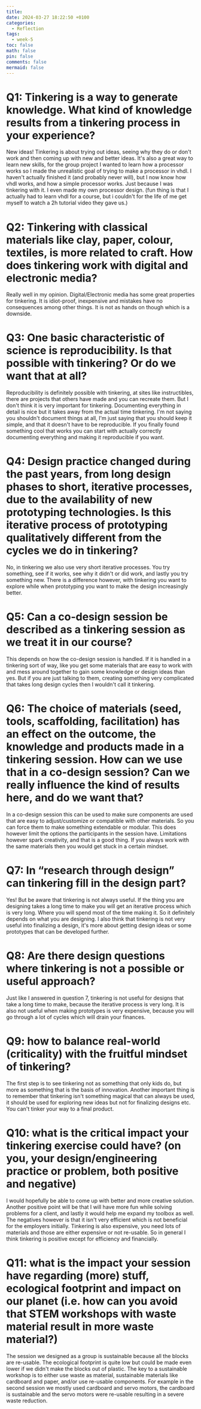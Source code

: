 ```yaml
---
title: 
date: 2024-03-27 18:22:50 +0100
categories:
  - Reflection
tags:
  - week-5
toc: false
math: false
pin: false
comments: false
mermaid: false
---
```

# Q1: Tinkering is a way to generate knowledge. What kind of knowledge results from a tinkering process in your experience?
New ideas! Tinkering is about trying out ideas, seeing why they do or don't work and then coming up with new and better ideas. It's also a great way to learn new skills, for the group project I wanted to learn how a processor works so I made the unrealistic goal of trying to make a processor in vhdl. I haven't actually finished it (and probably never will), but I now know how vhdl works, and how a simple processor works. Just because I was tinkering with it. I even made my own processor design. (fun thing is that I actually had to learn vhdl for a course, but i couldn't for the life of me get myself to watch a 2h tutorial video they gave us.)

# Q2: Tinkering with classical materials like clay, paper, colour, textiles, is more related to craft. How does tinkering work with digital and electronic media?
Really well in my opinion. Digital/Electronic media has some great properties for tinkering. It is idiot-proof, inexpensive and mistakes have no consequences among other things. It is not as hands on though which is a downside.

# Q3: One basic characteristic of science is reproducibility. Is that possible with tinkering? Or do we want that at all?
Reproducibility is definitely possible with tinkering, at sites like instructibles, there are projects that others have made and you can recreate them. But I don't think it is very important for tinkering. Documenting everything in detail is nice but it takes away from the actual time tinkering. I'm not saying you shouldn't document things at all, I'm just saying that you should keep it simple, and that it doesn't have to be reproducible. If you finally found something cool that works you can start with actually correctly documenting everything and making it reproducible if you want.

# Q4: Design practice changed during the past years, from long design phases to short, iterative processes, due to the availability of new prototyping technologies. Is this iterative process of prototyping qualitatively different from the cycles we do in tinkering?
No, in tinkering we also use very short iterative processes. You try something, see if it works, see why it didn't or did work, and lastly you try something new. There is a difference however, with tinkering you want to explore while when prototyping you want to make the design increasingly better.

# Q5: Can a co-design session be described as a tinkering session as we treat it in our course?
This depends on how the co-design session is handled. If it is handled in a tinkering sort of way, like you get some materials that are easy to work with and mess around together to gain some knowledge or design ideas than yes. But if you are just talking to them, creating something very complicated that takes long design cycles then I wouldn't call it tinkering.

# Q6: The choice of materials (seed, tools, scaffolding, facilitation) has an effect on the outcome, the knowledge and products made in a tinkering session. How can we use that in a co-design session? Can we really influence the kind of results here, and do we want that?
In a co-design session this can be used to make sure components are used that are easy to adjust/customize or compatible with other materials. So you can force them to make something extendable or modular. This does however limit the options the participants in the session have. Limitations however spark creativity, and that is a good thing. If you always work with the same materials then you would get stuck in a certain mindset.

# Q7:  In “research through design” can tinkering fill in the design part?
Yes! But be aware that tinkering is not always useful. If the thing you are designing takes a long time to make you will get an iterative process which is very long. Where you will spend most of the time making it. So it definitely depends on what you are designing. I also think that tinkering is not very useful into finalizing a design, it's more about getting design ideas or some prototypes that can be developed further.

# Q8: Are there design questions where tinkering is not a possible or useful approach?
Just like I answered in question 7, tinkering is not useful for designs that take a long time to make, because the iterative process is very long. It is also not useful when making prototypes is very expensive, because you will go through a lot of cycles which will drain your finances.

# Q9: how to balance real-world (criticality) with the fruitful mindset of tinkering?
The first step is to see tinkering not as something that only kids do, but more as something that is the basis of innovation. Another important thing is to remember that tinkering isn't something magical that can always be used, it should be used for exploring new ideas but not for finalizing designs etc. You can't tinker your way to a final product.

# Q10: what is the critical impact your tinkering exercise could have? (on you, your design/engineering practice or problem, both positive and negative)
I would hopefully be able to come up with better and more creative solution. Another positive point will be that I will have more fun while solving problems for a client, and lastly it would help me expand my toolbox as well. The negatives however is that it isn't very efficient which is not beneficial for the employers initially. Tinkering is also expensive, you need lots of materials and those are either expensive or not re-usable. So in general I think tinkering is positive except for efficiency and financially. 

# Q11: what is the impact your session have regarding (more) stuff, ecological footprint and impact on our planet (i.e. how can you avoid that STEM workshops with waste material result in more waste material?)
The session we designed as a group is sustainable because all the blocks are re-usable. The ecological footprint is quite low but could be made even lower if we didn't make the blocks out of plastic. The key to a sustainable workshop is to either use waste as material, sustainable materials like cardboard and paper, and/or use re-usable components. For example in the second session we mostly used cardboard and servo motors, the cardboard is sustainable and the servo motors were re-usable resulting in a severe waste reduction.